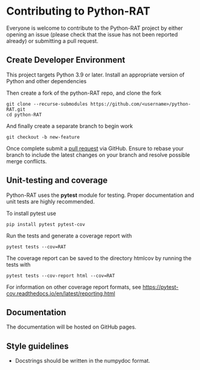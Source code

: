 Contributing to Python-RAT
==========================
Everyone is welcome to contribute to the Python-RAT project by either opening an issue (please check that the 
issue has not been reported already) or submitting a pull request.

Create Developer Environment
----------------------------
This project targets Python 3.9 or later. Install an appropriate version of Python and other dependencies

Then create a fork of the python-RAT repo, and clone the fork

    git clone --recurse-submodules https://github.com/<username>/python-RAT.git
    cd python-RAT

And finally create a separate branch to begin work

    git checkout -b new-feature

Once complete submit a [pull request](https://docs.github.com/en/pull-requests/collaborating-with-pull-requests/proposing-changes-to-your-work-with-pull-requests/creating-a-pull-request-from-a-fork) via GitHub. 
Ensure to rebase your branch to include the latest changes on your branch and resolve possible merge conflicts.

Unit-testing and coverage
-------------------------
Python-RAT uses the **pytest** module for testing. Proper documentation and unit tests are highly recommended.

To install pytest use

    pip install pytest pytest-cov

Run the tests and generate a coverage report with

    pytest tests --cov=RAT

The coverage report can be saved to the directory htmlcov by running the tests with

    pytest tests --cov-report html --cov=RAT

For information on other coverage report formats, see https://pytest-cov.readthedocs.io/en/latest/reporting.html

Documentation
-------------
The documentation will be hosted on GitHub pages.

Style guidelines
----------------
* Docstrings should be written in the numpydoc format.
